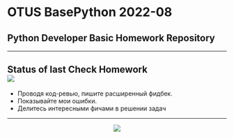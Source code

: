 # OTUS BasePython 2022-08

## Python Developer Basic Homework Repository

-- -
Status of last Check Homework<br>
<img src="https://github.com/Saurman61/BasePython_2022_08/workflows/Run-tests-for-homework/badge.svg?branch=master"><br>
---

* Проводя код-ревью, пишите расширенный фидбек.
* Показывайте мои ошибки.
* Делитесь интересными фичами в решении задач

---


<p align="center">

  <img src="https://upload.wikimedia.org/wikipedia/commons/f/f8/Python_logo_and_wordmark.svg">

</p>